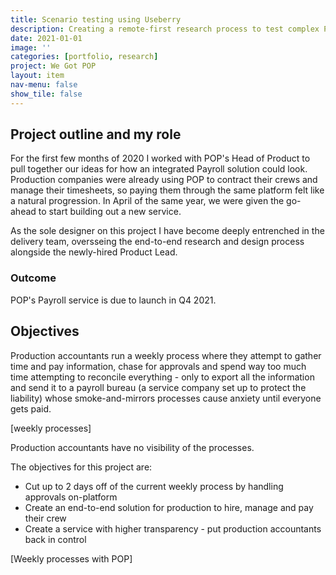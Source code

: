 ```yaml
---
title: Scenario testing using Useberry
description: Creating a remote-first research process to test complex Payroll journeys
date: 2021-01-01
image: ''
categories: [portfolio, research]
project: We Got POP
layout: item
nav-menu: false
show_tile: false
---
```


## Project outline and my role
For the first few months of 2020 I worked with POP's Head of Product to pull together our ideas for how an integrated Payroll solution could look. Production companies were already using POP to contract their crews and manage their timesheets, so paying them through the same platform felt like a natural progression. In April of the same year, we were given the go-ahead to start building out a new service.

As the sole designer on this project I have become deeply entrenched in the delivery team, oversseing the end-to-end research and design process alongside the newly-hired Product Lead. 

### Outcome
POP's Payroll service is due to launch in Q4 2021.

## Objectives
Production accountants run a weekly process where they attempt to gather time and pay information, chase for approvals and spend way too much time attempting to reconcile everything - only to export all the information and send it to a payroll bureau (a service company set up to protect the liability) whose smoke-and-mirrors processes cause anxiety until everyone gets paid. 

[weekly processes]

Production accountants have no visibility of the processes. 

The objectives for this project are: 

- Cut up to 2 days off of the current weekly process by handling approvals on-platform
- Create an end-to-end solution for production to hire, manage and pay their crew
- Create a service with higher transparency - put production accountants back in control

[Weekly processes with POP]


